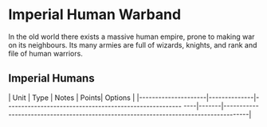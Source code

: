 # Imperial Human Warband
In the old world there exists a massive human empire, prone to making war on its neighbours. Its many armies are full of wizards, knights, and rank and file of human warriors.

## Imperial Humans

| Unit                | Type         | Notes                                                      | Points| Options                                                                              |
|---------------------|--------------|------------------------------------------------------- ----|-------|--------------------------------------------------------------------------------------|
